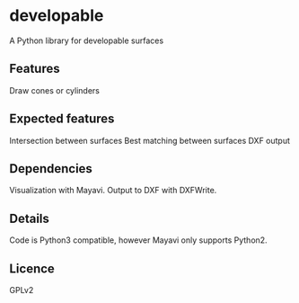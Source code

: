 # developable
A Python library for developable surfaces

## Features

Draw cones or cylinders

## Expected features

Intersection between surfaces
Best matching between surfaces
DXF output

## Dependencies

Visualization with Mayavi. Output to DXF with DXFWrite.

## Details

Code is Python3 compatible, however Mayavi only supports Python2.

## Licence

GPLv2

